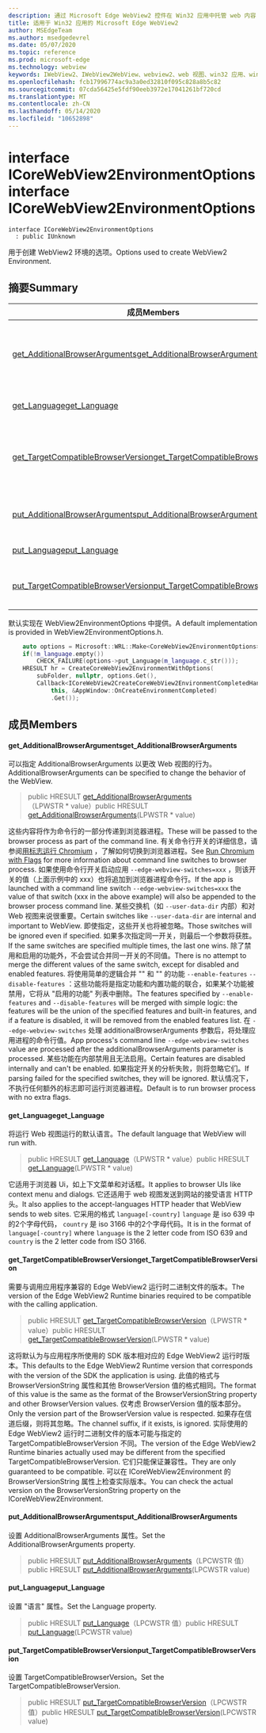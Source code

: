 ```yaml
---
description: 通过 Microsoft Edge WebView2 控件在 Win32 应用中托管 web 内容
title: 适用于 Win32 应用的 Microsoft Edge WebView2
author: MSEdgeTeam
ms.author: msedgedevrel
ms.date: 05/07/2020
ms.topic: reference
ms.prod: microsoft-edge
ms.technology: webview
keywords: IWebView2、IWebView2WebView、webview2、web 视图、win32 应用、win32、edge、ICoreWebView2、ICoreWebView2Controller、浏览器控件、边缘 html
ms.openlocfilehash: fcb17996774ac9a3a0ed32810f095c828a8b5c82
ms.sourcegitcommit: 07cda56425e5fdf90eeb3972e17041261bf720cd
ms.translationtype: MT
ms.contentlocale: zh-CN
ms.lasthandoff: 05/14/2020
ms.locfileid: "10652898"
---
```

# <span data-ttu-id="4c322-104">interface ICoreWebView2EnvironmentOptions</span><span class="sxs-lookup"><span data-stu-id="4c322-104">interface ICoreWebView2EnvironmentOptions</span></span> 

```
interface ICoreWebView2EnvironmentOptions
  : public IUnknown
```

<span data-ttu-id="4c322-105">用于创建 WebView2 环境的选项。</span><span class="sxs-lookup"><span data-stu-id="4c322-105">Options used to create WebView2 Environment.</span></span>

## <span data-ttu-id="4c322-106">摘要</span><span class="sxs-lookup"><span data-stu-id="4c322-106">Summary</span></span>

 <span data-ttu-id="4c322-107">成员</span><span class="sxs-lookup"><span data-stu-id="4c322-107">Members</span></span>                        | <span data-ttu-id="4c322-108">描述</span><span class="sxs-lookup"><span data-stu-id="4c322-108">Descriptions</span></span>
--------------------------------|---------------------------------------------
[<span data-ttu-id="4c322-109">get_AdditionalBrowserArguments</span><span class="sxs-lookup"><span data-stu-id="4c322-109">get_AdditionalBrowserArguments</span></span>](#get_additionalbrowserarguments) | <span data-ttu-id="4c322-110">可以指定 AdditionalBrowserArguments 以更改 Web 视图的行为。</span><span class="sxs-lookup"><span data-stu-id="4c322-110">AdditionalBrowserArguments can be specified to change the behavior of the WebView.</span></span>
[<span data-ttu-id="4c322-111">get_Language</span><span class="sxs-lookup"><span data-stu-id="4c322-111">get_Language</span></span>](#get_language) | <span data-ttu-id="4c322-112">将运行 Web 视图运行的默认语言。</span><span class="sxs-lookup"><span data-stu-id="4c322-112">The default language that WebView will run with.</span></span>
[<span data-ttu-id="4c322-113">get_TargetCompatibleBrowserVersion</span><span class="sxs-lookup"><span data-stu-id="4c322-113">get_TargetCompatibleBrowserVersion</span></span>](#get_targetcompatiblebrowserversion) | <span data-ttu-id="4c322-114">需要与调用应用程序兼容的 Edge WebView2 运行时二进制文件的版本。</span><span class="sxs-lookup"><span data-stu-id="4c322-114">The version of the Edge WebView2 Runtime binaries required to be compatible with the calling application.</span></span>
[<span data-ttu-id="4c322-115">put_AdditionalBrowserArguments</span><span class="sxs-lookup"><span data-stu-id="4c322-115">put_AdditionalBrowserArguments</span></span>](#put_additionalbrowserarguments) | <span data-ttu-id="4c322-116">设置 AdditionalBrowserArguments 属性。</span><span class="sxs-lookup"><span data-stu-id="4c322-116">Set the AdditionalBrowserArguments property.</span></span>
[<span data-ttu-id="4c322-117">put_Language</span><span class="sxs-lookup"><span data-stu-id="4c322-117">put_Language</span></span>](#put_language) | <span data-ttu-id="4c322-118">设置 "语言" 属性。</span><span class="sxs-lookup"><span data-stu-id="4c322-118">Set the Language property.</span></span>
[<span data-ttu-id="4c322-119">put_TargetCompatibleBrowserVersion</span><span class="sxs-lookup"><span data-stu-id="4c322-119">put_TargetCompatibleBrowserVersion</span></span>](#put_targetcompatiblebrowserversion) | <span data-ttu-id="4c322-120">设置 TargetCompatibleBrowserVersion。</span><span class="sxs-lookup"><span data-stu-id="4c322-120">Set the TargetCompatibleBrowserVersion.</span></span>

<span data-ttu-id="4c322-121">默认实现在 WebView2EnvironmentOptions 中提供。</span><span class="sxs-lookup"><span data-stu-id="4c322-121">A default implementation is provided in WebView2EnvironmentOptions.h.</span></span>

```cpp
    auto options = Microsoft::WRL::Make<CoreWebView2EnvironmentOptions>();
    if(!m_language.empty())
        CHECK_FAILURE(options->put_Language(m_language.c_str()));
    HRESULT hr = CreateCoreWebView2EnvironmentWithOptions(
        subFolder, nullptr, options.Get(),
        Callback<ICoreWebView2CreateCoreWebView2EnvironmentCompletedHandler>(
            this, &AppWindow::OnCreateEnvironmentCompleted)
            .Get());
```

## <span data-ttu-id="4c322-122">成员</span><span class="sxs-lookup"><span data-stu-id="4c322-122">Members</span></span>

#### <span data-ttu-id="4c322-123">get_AdditionalBrowserArguments</span><span class="sxs-lookup"><span data-stu-id="4c322-123">get_AdditionalBrowserArguments</span></span> 

<span data-ttu-id="4c322-124">可以指定 AdditionalBrowserArguments 以更改 Web 视图的行为。</span><span class="sxs-lookup"><span data-stu-id="4c322-124">AdditionalBrowserArguments can be specified to change the behavior of the WebView.</span></span>

> <span data-ttu-id="4c322-125">public HRESULT [get_AdditionalBrowserArguments](#get_additionalbrowserarguments)（LPWSTR \* value）</span><span class="sxs-lookup"><span data-stu-id="4c322-125">public HRESULT [get_AdditionalBrowserArguments](#get_additionalbrowserarguments)(LPWSTR \* value)</span></span>

<span data-ttu-id="4c322-126">这些内容将作为命令行的一部分传递到浏览器进程。</span><span class="sxs-lookup"><span data-stu-id="4c322-126">These will be passed to the browser process as part of the command line.</span></span> <span data-ttu-id="4c322-127">有关命令行开关的详细信息，请参阅[用标志运行 Chromium](https://aka.ms/RunChromiumWithFlags) ，了解如何切换到浏览器进程。</span><span class="sxs-lookup"><span data-stu-id="4c322-127">See [Run Chromium with Flags](https://aka.ms/RunChromiumWithFlags) for more information about command line switches to browser process.</span></span> <span data-ttu-id="4c322-128">如果使用命令行开关启动应用 `--edge-webview-switches=xxx` ，则该开关的值（上面示例中的 xxx）也将追加到浏览器进程命令行。</span><span class="sxs-lookup"><span data-stu-id="4c322-128">If the app is launched with a command line switch `--edge-webview-switches=xxx` the value of that switch (xxx in the above example) will also be appended to the browser process command line.</span></span> <span data-ttu-id="4c322-129">某些交换机（如 `--user-data-dir` 内部）和对 Web 视图来说很重要。</span><span class="sxs-lookup"><span data-stu-id="4c322-129">Certain switches like `--user-data-dir` are internal and important to WebView.</span></span> <span data-ttu-id="4c322-130">即使指定，这些开关也将被忽略。</span><span class="sxs-lookup"><span data-stu-id="4c322-130">Those switches will be ignored even if specified.</span></span> <span data-ttu-id="4c322-131">如果多次指定同一开关，则最后一个参数将获胜。</span><span class="sxs-lookup"><span data-stu-id="4c322-131">If the same switches are specified multiple times, the last one wins.</span></span> <span data-ttu-id="4c322-132">除了禁用和启用的功能外，不会尝试合并同一开关的不同值。</span><span class="sxs-lookup"><span data-stu-id="4c322-132">There is no attempt to merge the different values of the same switch, except for disabled and enabled features.</span></span> <span data-ttu-id="4c322-133">将使用简单的逻辑合并 "" 和 "" 的功能 `--enable-features` `--disable-features` ：这些功能将是指定功能和内置功能的联合，如果某个功能被禁用，它将从 "启用的功能" 列表中删除。</span><span class="sxs-lookup"><span data-stu-id="4c322-133">The features specified by `--enable-features` and `--disable-features` will be merged with simple logic: the features will be the union of the specified features and built-in features, and if a feature is disabled, it will be removed from the enabled features list.</span></span> <span data-ttu-id="4c322-134">在 `--edge-webview-switches` 处理 additionalBrowserArguments 参数后，将处理应用进程的命令行值。</span><span class="sxs-lookup"><span data-stu-id="4c322-134">App process's command line `--edge-webview-switches` value are processed after the additionalBrowserArguments parameter is processed.</span></span> <span data-ttu-id="4c322-135">某些功能在内部禁用且无法启用。</span><span class="sxs-lookup"><span data-stu-id="4c322-135">Certain features are disabled internally and can't be enabled.</span></span> <span data-ttu-id="4c322-136">如果指定开关的分析失败，则将忽略它们。</span><span class="sxs-lookup"><span data-stu-id="4c322-136">If parsing failed for the specified switches, they will be ignored.</span></span> <span data-ttu-id="4c322-137">默认情况下，不执行任何额外的标志即可运行浏览器进程。</span><span class="sxs-lookup"><span data-stu-id="4c322-137">Default is to run browser process with no extra flags.</span></span>

#### <span data-ttu-id="4c322-138">get_Language</span><span class="sxs-lookup"><span data-stu-id="4c322-138">get_Language</span></span> 

<span data-ttu-id="4c322-139">将运行 Web 视图运行的默认语言。</span><span class="sxs-lookup"><span data-stu-id="4c322-139">The default language that WebView will run with.</span></span>

> <span data-ttu-id="4c322-140">public HRESULT [get_Language](#get_language)（LPWSTR \* value）</span><span class="sxs-lookup"><span data-stu-id="4c322-140">public HRESULT [get_Language](#get_language)(LPWSTR \* value)</span></span>

<span data-ttu-id="4c322-141">它适用于浏览器 Ui，如上下文菜单和对话框。</span><span class="sxs-lookup"><span data-stu-id="4c322-141">It applies to browser UIs like context menu and dialogs.</span></span> <span data-ttu-id="4c322-142">它还适用于 web 视图发送到网站的接受语言 HTTP 头。</span><span class="sxs-lookup"><span data-stu-id="4c322-142">It also applies to the accept-languages HTTP header that WebView sends to web sites.</span></span> <span data-ttu-id="4c322-143">它采用的格式 `language[-country]` `language` 是 iso 639 中的2个字母代码， `country` 是 iso 3166 中的2个字母代码。</span><span class="sxs-lookup"><span data-stu-id="4c322-143">It is in the format of `language[-country]` where `language` is the 2 letter code from ISO 639 and `country` is the 2 letter code from ISO 3166.</span></span>

#### <span data-ttu-id="4c322-144">get_TargetCompatibleBrowserVersion</span><span class="sxs-lookup"><span data-stu-id="4c322-144">get_TargetCompatibleBrowserVersion</span></span> 

<span data-ttu-id="4c322-145">需要与调用应用程序兼容的 Edge WebView2 运行时二进制文件的版本。</span><span class="sxs-lookup"><span data-stu-id="4c322-145">The version of the Edge WebView2 Runtime binaries required to be compatible with the calling application.</span></span>

> <span data-ttu-id="4c322-146">public HRESULT [get_TargetCompatibleBrowserVersion](#get_targetcompatiblebrowserversion)（LPWSTR \* value）</span><span class="sxs-lookup"><span data-stu-id="4c322-146">public HRESULT [get_TargetCompatibleBrowserVersion](#get_targetcompatiblebrowserversion)(LPWSTR \* value)</span></span>

<span data-ttu-id="4c322-147">这将默认为与应用程序所使用的 SDK 版本相对应的 Edge WebView2 运行时版本。</span><span class="sxs-lookup"><span data-stu-id="4c322-147">This defaults to the Edge WebView2 Runtime version that corresponds with the version of the SDK the application is using.</span></span> <span data-ttu-id="4c322-148">此值的格式与 BrowserVersionString 属性和其他 BrowserVersion 值的格式相同。</span><span class="sxs-lookup"><span data-stu-id="4c322-148">The format of this value is the same as the format of the BrowserVersionString property and other BrowserVersion values.</span></span> <span data-ttu-id="4c322-149">仅考虑 BrowserVersion 值的版本部分。</span><span class="sxs-lookup"><span data-stu-id="4c322-149">Only the version part of the BrowserVersion value is respected.</span></span> <span data-ttu-id="4c322-150">如果存在信道后缀，则将其忽略。</span><span class="sxs-lookup"><span data-stu-id="4c322-150">The channel suffix, if it exists, is ignored.</span></span> <span data-ttu-id="4c322-151">实际使用的 Edge WebView2 运行时二进制文件的版本可能与指定的 TargetCompatibleBrowserVersion 不同。</span><span class="sxs-lookup"><span data-stu-id="4c322-151">The version of the Edge WebView2 Runtime binaries actually used may be different from the specified TargetCompatibleBrowserVersion.</span></span> <span data-ttu-id="4c322-152">它们只能保证兼容性。</span><span class="sxs-lookup"><span data-stu-id="4c322-152">They are only guaranteed to be compatible.</span></span> <span data-ttu-id="4c322-153">可以在 ICoreWebView2Environment 的 BrowserVersionString 属性上检查实际版本。</span><span class="sxs-lookup"><span data-stu-id="4c322-153">You can check the actual version on the BrowserVersionString property on the ICoreWebView2Environment.</span></span>

#### <span data-ttu-id="4c322-154">put_AdditionalBrowserArguments</span><span class="sxs-lookup"><span data-stu-id="4c322-154">put_AdditionalBrowserArguments</span></span> 

<span data-ttu-id="4c322-155">设置 AdditionalBrowserArguments 属性。</span><span class="sxs-lookup"><span data-stu-id="4c322-155">Set the AdditionalBrowserArguments property.</span></span>

> <span data-ttu-id="4c322-156">public HRESULT [put_AdditionalBrowserArguments](#put_additionalbrowserarguments)（LPCWSTR 值）</span><span class="sxs-lookup"><span data-stu-id="4c322-156">public HRESULT [put_AdditionalBrowserArguments](#put_additionalbrowserarguments)(LPCWSTR value)</span></span>

#### <span data-ttu-id="4c322-157">put_Language</span><span class="sxs-lookup"><span data-stu-id="4c322-157">put_Language</span></span> 

<span data-ttu-id="4c322-158">设置 "语言" 属性。</span><span class="sxs-lookup"><span data-stu-id="4c322-158">Set the Language property.</span></span>

> <span data-ttu-id="4c322-159">public HRESULT [put_Language](#put_language)（LPCWSTR 值）</span><span class="sxs-lookup"><span data-stu-id="4c322-159">public HRESULT [put_Language](#put_language)(LPCWSTR value)</span></span>

#### <span data-ttu-id="4c322-160">put_TargetCompatibleBrowserVersion</span><span class="sxs-lookup"><span data-stu-id="4c322-160">put_TargetCompatibleBrowserVersion</span></span> 

<span data-ttu-id="4c322-161">设置 TargetCompatibleBrowserVersion。</span><span class="sxs-lookup"><span data-stu-id="4c322-161">Set the TargetCompatibleBrowserVersion.</span></span>

> <span data-ttu-id="4c322-162">public HRESULT [put_TargetCompatibleBrowserVersion](#put_targetcompatiblebrowserversion)（LPCWSTR 值）</span><span class="sxs-lookup"><span data-stu-id="4c322-162">public HRESULT [put_TargetCompatibleBrowserVersion](#put_targetcompatiblebrowserversion)(LPCWSTR value)</span></span>

